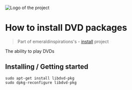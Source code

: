 ![Logo of the project](http://vps56132.vps.ovh.ca/logo.gitHub.png)

# How to install DVD packages
> Part of emeraldinspirations's - [install](https://github.com/emeraldinspirations/install/blob/master/README.md)
 project

The ability to play DVDs

## Installing / Getting started

```shell
sudo apt-get install libdvd-pkg
sudo dpkg-reconfigure libdvd-pkg
```
